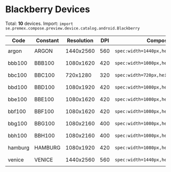# Blackberry Devices

Total: **10** devices. Import: `import se.premex.compose.preview.device.catalog.android.Blackberry`

| Code | Constant | Resolution | DPI | Compose Spec | Preview Usage |
|------|----------|------------|-----|-------------|---------------|
| argon | ARGON | 1440x2560 | 560 | `spec:width=1440px,height=2560px,dpi=560` | `@Preview(device = Blackberry.ARGON)` |
| bbb100 | BBB100 | 1080x1620 | 420 | `spec:width=1080px,height=1620px,dpi=420` | `@Preview(device = Blackberry.BBB100)` |
| bbc100 | BBC100 | 720x1280 | 320 | `spec:width=720px,height=1280px,dpi=320` | `@Preview(device = Blackberry.BBC100)` |
| bbd100 | BBD100 | 1080x1920 | 420 | `spec:width=1080px,height=1920px,dpi=420` | `@Preview(device = Blackberry.BBD100)` |
| bbe100 | BBE100 | 1080x1620 | 420 | `spec:width=1080px,height=1620px,dpi=420` | `@Preview(device = Blackberry.BBE100)` |
| bbf100 | BBF100 | 1080x1620 | 420 | `spec:width=1080px,height=1620px,dpi=420` | `@Preview(device = Blackberry.BBF100)` |
| bbg100 | BBG100 | 1080x2160 | 400 | `spec:width=1080px,height=2160px,dpi=400` | `@Preview(device = Blackberry.BBG100)` |
| bbh100 | BBH100 | 1080x2160 | 400 | `spec:width=1080px,height=2160px,dpi=400` | `@Preview(device = Blackberry.BBH100)` |
| hamburg | HAMBURG | 1080x1920 | 420 | `spec:width=1080px,height=1920px,dpi=420` | `@Preview(device = Blackberry.HAMBURG)` |
| venice | VENICE | 1440x2560 | 560 | `spec:width=1440px,height=2560px,dpi=560` | `@Preview(device = Blackberry.VENICE)` |

<!-- Generated automatically. Do not edit manually. -->
